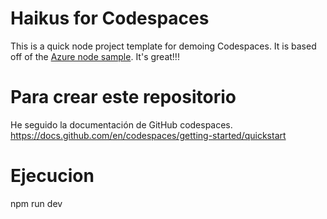 
# Haikus for Codespaces

This is a quick node project template for demoing Codespaces. It is based off of the [Azure node sample](https://github.com/Azure-Samples/nodejs-docs-hello-world). It's great!!!

# Para crear este repositorio

He seguido la documentación de GitHub codespaces.
https://docs.github.com/en/codespaces/getting-started/quickstart

# Ejecucion

npm run dev
